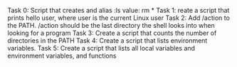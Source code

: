 Task 0: Script that creates and alias :ls value: rm *
Task 1: reate a script that prints hello user, where user is the current Linux user
Task 2: Add /action to the PATH. /action should be the last directory the shell looks into when looking for a program
Task 3: Create a script that counts the number of directories in the PATH
Task 4: Create a script that lists environment variables.
Task 5: Create a script that lists all local variables and environment variables, and functions
